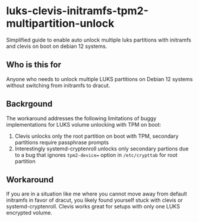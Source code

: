 # luks-clevis-initramfs-tpm2-multipartition-unlock
Simplified guide to enable auto unlock multiple luks partitions with initramfs and clevis on boot on debian 12 systems.

## Who is this for

Anyone who needs to unlock multiple LUKS partitions on Debian 12 systems without switching from initramfs to dracut.

## Backrgound

The workaround addresses the following limitations of buggy implementations for LUKS volume unlocking with TPM on boot:

1. Clevis unlocks only the root partition on boot with TPM, secondary partitions require passphrase prompts
2. Interestingly systemd-cryptenroll unlocks only secondary partions due to a bug that ignores `tpm2-device=` option in `/etc/crypttab` for root partition

## Workaround

If you are in a situation like me where you cannot move away from default initramfs in favor of dracut, you likely found yourself stuck with clevis or systemd-cryptenroll. Clevis works great for setups with only one LUKS encrypted volume. 
